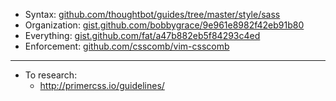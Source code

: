 * Syntax: [github.com/thoughtbot/guides/tree/master/style/sass](https://github.com/thoughtbot/guides/tree/master/style/sass)
* Organization: [gist.github.com/bobbygrace/9e961e8982f42eb91b80](https://gist.github.com/bobbygrace/9e961e8982f42eb91b80)
* Everything: [gist.github.com/fat/a47b882eb5f84293c4ed](https://gist.github.com/fat/a47b882eb5f84293c4ed)
* Enforcement: [github.com/csscomb/vim-csscomb](https://github.com/csscomb/vim-csscomb)

-----

* To research:
  * http://primercss.io/guidelines/
